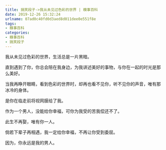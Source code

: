 ```yaml
---
title: 搞笑段子->我从未见过色彩的世界 | 糗事百科
date: 2019-12-26 15:32:24
urlname: 07ad0c40fd0d3aed8d011dee0e551f8e
tags: 
- 糗事百科
categories:
- 糗事百科
- 搞笑段子
---
```

我从未见过色彩的世界，生活总是一片黑暗。

直到遇到了你，你总会陪在我身边，为我讲述美好的事物，与你在一起的时光是那么美好。

当我再睁开眼睛，看到色彩的世界时，却再也看不见你，听不见你的声音，唯有那冰冷的身体。

是你在临走前将视网膜给了我。

作为一个男人，没能给你幸福，可你为我受的苦我偿还不了。

此生不再娶，唯有你一人。

倘若下辈子再相遇，我一定给你幸福，不再让你受到委屈。

因为，你永远是我的男人。


